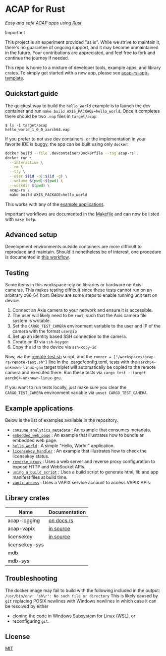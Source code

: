 # ACAP for Rust

_Easy and safe [ACAP] apps using [Rust]_

> [!IMPORTANT]
> This project is an experiment provided "as is".
> While we strive to maintain it, there's no guarantee of ongoing support, and it may become unmaintained in the future.
> Your contributions are appreciated, and feel free to fork and continue the journey if needed.

This repo is home to a mixture of developer tools, example apps, and library crates.
To simply get started with a new app, please see [acap-rs-app-template](https://github.com/AxisCommunications/acap-rs-app-template).

## Quickstart guide

The quickest way to build the `hello_world` example is to launch the dev container and run `make build AXIS_PACKAGE=hello_world`.
Once it completes there should be two `.eap` files in `target/acap`:

```console
$ ls -1 target/acap
hello_world_1_0_0_aarch64.eap
```

If you prefer to not use dev containers, or the implementation in your favorite IDE is buggy, the app can be built using only `docker`:

```sh
docker build --file .devcontainer/Dockerfile --tag acap-rs .
docker run \
  --interactive \
  --rm \
  --tty \
  --user $(id -u):$(id -g) \
  --volume $(pwd):$(pwd) \
  --workdir $(pwd) \
  acap-rs \
  make build AXIS_PACKAGE=hello_world
```

This works with any of the [example applications](#example-applications).

Important workflows are documented in the [Makefile](./Makefile) and can now be listed with `make help`.

## Advanced setup
Development environments outside containers are more difficult to reproduce and maintain.
Should it nonetheless be of interest, one procedure is documented in [this workflow](.github/workflows/on-host-workflow.yml).

## Testing
Some items in this workspace rely on libraries or hardware on Axis cameras. This makes testing difficult since these tests cannot run on an arbitrary x86_64 host. Below are some steps to enable running unit test on device.

1. Connect an Axis camera to your network and ensure it is accessible.
2. The user will likely need to be `root`, such that the Axis camera file system is writable.
3. Set the `CARGO_TEST_CAMERA` environment variable to the user and IP of the camera with the format `user@ip`
4. Set up an identity based SSH connection to the camera.
  1. Create an ID via `ssh-keygen`
  2. Copy the id to the device via `ssh-copy-id`

Now, via the [remote-test.sh](remote-test.sh) script, and the `runner = ["/workspaces/acap-rs/remote-test.sh"]` line in the .cargo/config.toml, tests with the `aarch64-unknown-linux-gnu` target triplet will automatically be copied to the remote camera and executed there. Run these tests via `cargo test --target aarch64-unknown-linux-gnu`.

If you want to run tests locally, just make sure you clear the `CARGO_TEST_CAMERA` environment variable via `unset CARGO_TEST_CAMERA`.

## Example applications

Below is the list of examples available in the repository.

* [`consume_analytics_metadata`](apps/consume_analytics_metadata/src/main.rs)
: An example that consumes metadata.
* [`embedded_web_page`](apps/embedded_web_page/src/main.rs)
: An example that illustrates how to bundle an embedded web page.
* [`hello_world`](apps/hello_world/src/main.rs)
: A simple "Hello, World!" application.
* [`licensekey_handler`](apps/licensekey_handler/src/main.rs)
: An example that illustrates how to check the licensekey status.
* [`reverse_proxy`](apps/reverse_proxy/src/main.rs)
: Uses a web server and reverse proxy configuration to expose HTTP and WebSocket APIs.
* [`using_a_build_script`](apps/using_a_build_script/src/main.rs)
: Uses a build script to generate html, lib and app manifest files at build time.
* [`vapix_access`](apps/vapix_access/src/main.rs)
: Uses a VAPIX service account to access VAPIX APIs.

## Library crates

| Name           | Documentation                                                   |
|----------------|-----------------------------------------------------------------|
| acap-logging   | [on docs.rs](https://docs.rs/acap-logging/latest/acap_logging/) |
| acap-vapix     | [in source](crates/acap-vapix/src/lib.rs)                       |
| licensekey     | [in source](crates/licensekey/src/lib.rs)                       |
| licensekey-sys |                                                                 |
| mdb            |                                                                 |
| mdb-sys        |                                                                 |

## Troubleshooting

The docker image may fail to build with the following included in the output:
`/usr/bin/env: 'sh\r': No such file or directory`
This is likely caused by `git` replacing POSIX newlines with Windows newlines in which case it can be resolved by either

- cloning the code in Windows Subsystem for Linux (WSL), or
- reconfiguring `git`.

## License

[MIT](LICENSE)

[ACAP]: https://axiscommunications.github.io/acap-documentation/
[Rust]: https://doc.rust-lang.org/
